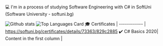 
 💻 I'm in a process of studying Software Engineering with C# in SoftUni (Software University - softuni.bg)

![Github stats](https://github-readme-stats.vercel.app/api?username=tonchevaAleksandra&count_private=true&true&hide=issues&show_icons=true)
![Top Languages Card](https://github-readme-stats.vercel.app/api/top-langs/?username=YavorTsanev&layout=compact)
🎓 Certificates |
------------ |
https://softuni.bg/certificates/details/73363/829c2885 ✔️ C# Basics 2020|
Content in the first column |
